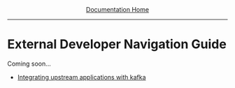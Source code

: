 <div align="center"><a href="/onestop/">Documentation Home</a></div>
<hr>

# External Developer Navigation Guide

Coming soon...

  - [Integrating upstream applications with kafka](metadata-manager/v3/upstream-kafka-connect.md)